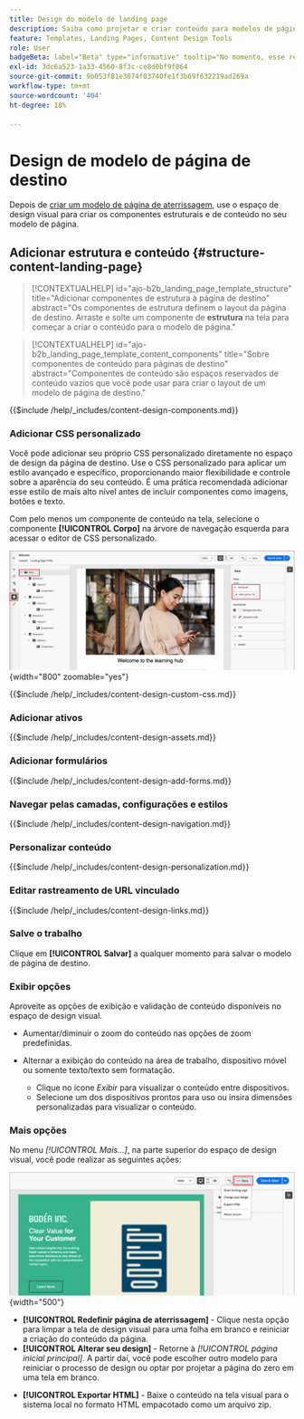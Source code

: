 ```yaml
---
title: Design do modelo de landing page
description: Saiba como projetar e criar conteúdo para modelos de página de aterrissagem que os profissionais de marketing podem reutilizar para criar páginas de aterrissagem.
feature: Templates, Landing Pages, Content Design Tools
role: User
badgeBeta: label="Beta" type="informative" tooltip="No momento, esse recurso está em uma versão beta limitada"
exl-id: 3dc6a523-1a33-4560-8f3c-ce8d0bf9f064
source-git-commit: 9b053f81e3074f03740fe1f3b69f632219ad269a
workflow-type: tm+mt
source-wordcount: '404'
ht-degree: 18%

---
```


# Design de modelo de página de destino

Depois de [criar um modelo de página de aterrissagem](./landing-page-templates.md#create-a-landing-page-template), use o espaço de design visual para criar os componentes estruturais e de conteúdo no seu modelo de página.

## Adicionar estrutura e conteúdo {#structure-content-landing-page}

>[!CONTEXTUALHELP]
>id="ajo-b2b_landing_page_template_structure"
>title="Adicionar componentes de estrutura à página de destino"
>abstract="Os componentes de estrutura definem o layout da página de destino. Arraste e solte um componente de **estrutura** na tela para começar a criar o conteúdo para o modelo de página."

>[!CONTEXTUALHELP]
>id="ajo-b2b_landing_page_template_content_components"
>title="Sobre componentes de conteúdo para páginas de destino"
>abstract="Componentes de conteúdo são espaços reservados de conteúdo vazios que você pode usar para criar o layout de um modelo de página de destino."

{{$include /help/_includes/content-design-components.md}}

### Adicionar CSS personalizado

Você pode adicionar seu próprio CSS personalizado diretamente no espaço de design da página de destino. Use o CSS personalizado para aplicar um estilo avançado e específico, proporcionando maior flexibilidade e controle sobre a aparência do seu conteúdo. É uma prática recomendada adicionar esse estilo de mais alto nível antes de incluir componentes como imagens, botões e texto.

Com pelo menos um componente de conteúdo na tela, selecione o componente **[!UICONTROL Corpo]** na árvore de navegação esquerda para acessar o editor de CSS personalizado.

![Acessar os estilos de corpo](./assets/landing-page-body-styles-css.png){width="800" zoomable="yes"}

{{$include /help/_includes/content-design-custom-css.md}}

### Adicionar ativos

{{$include /help/_includes/content-design-assets.md}}

### Adicionar formulários

{{$include /help/_includes/content-design-add-forms.md}}

### Navegar pelas camadas, configurações e estilos

{{$include /help/_includes/content-design-navigation.md}}

### Personalizar conteúdo

{{$include /help/_includes/content-design-personalization.md}}

### Editar rastreamento de URL vinculado

{{$include /help/_includes/content-design-links.md}}

### Salve o trabalho

Clique em **[!UICONTROL Salvar]** a qualquer momento para salvar o modelo de página de destino.
<!--
You can continue to make edits to the draft page template. When you are ready to make it available for using in page creation, you can [publish the template](./landing-page-templates.md#). -->

### Exibir opções

Aproveite as opções de exibição e validação de conteúdo disponíveis no espaço de design visual.

* Aumentar/diminuir o zoom do conteúdo nas opções de zoom predefinidas.

* Alternar a exibição do conteúdo na área de trabalho, dispositivo móvel ou somente texto/texto sem formatação.
   * Clique no ícone _Exibir_ para visualizar o conteúdo entre dispositivos.
   * Selecione um dos dispositivos prontos para uso ou insira dimensões personalizadas para visualizar o conteúdo.

### Mais opções

No menu _[!UICONTROL Mais...]_, na parte superior do espaço de design visual, você pode realizar as seguintes ações:

![Clique em Mais para acessar as ações do modelo](./assets/landing-page-designer-more-menu.png){width="500"}

* **[!UICONTROL Redefinir página de aterrissagem]** - Clique nesta opção para limpar a tela de design visual para uma folha em branco e reiniciar a criação do conteúdo da página.
* **[!UICONTROL Alterar seu design]** - Retorne à _[!UICONTROL página inicial principal]_. A partir daí, você pode escolher outro modelo para reiniciar o processo de design ou optar por projetar a página do zero em uma tela em branco.
<!--- * **[!UICONTROL Save as content template]** - Save the page body as a landing page template to be reused across multiple landing pages. You provide a name and description for the template and save it to the list of saved  landing page templates. -->
* **[!UICONTROL Exportar HTML]** - Baixe o conteúdo na tela visual para o sistema local no formato HTML empacotado como um arquivo zip.
